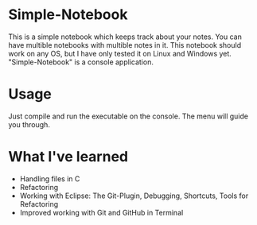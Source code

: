 # Simple-Notebook
This is a simple notebook which keeps track about your notes. You can have multible notebooks with multible notes in it.
This notebook should work on any OS, but I have only tested it on Linux and Windows yet. "Simple-Notebook" is a console application.

# Usage
Just compile and run the executable on the console. The menu will guide you through.

# What I've learned
- Handling files in C
- Refactoring
- Working with Eclipse: The Git-Plugin, Debugging, Shortcuts, Tools for Refactoring
- Improved working with Git and GitHub in Terminal

